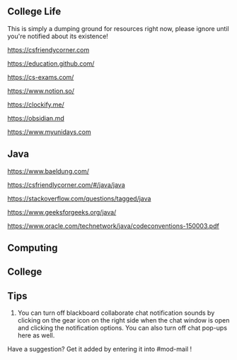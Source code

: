 College Life
-----------
This is simply a dumping ground for resources right now, please ignore until you're notified about its existence!

https://csfriendycorner.com 

https://education.github.com/

https://cs-exams.com/

https://www.notion.so/

https://clockify.me/

https://obsidian.md

https://www.myunidays.com

Java
-----------
https://www.baeldung.com/

https://csfriendlycorner.com/#/java/java

https://stackoverflow.com/questions/tagged/java

https://www.geeksforgeeks.org/java/

https://www.oracle.com/technetwork/java/codeconventions-150003.pdf 


Computing
-----------

College 
-----------

Tips 
-----------
1. You can turn off blackboard collaborate chat notification sounds by clicking on the gear icon on the right side when the chat window is open and clicking the notification options. You can also turn off chat pop-ups here as well. 

Have a suggestion? Get it added by entering it into #mod-mail ! 
